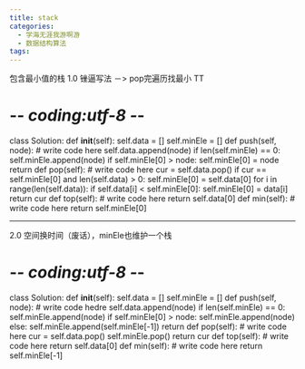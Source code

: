 ```yaml
---
title: stack
categories:
  - 学海无涯我游啊游
  - 数据结构算法
tags:
---
```

包含最小值的栈
1.0 锉逼写法 －> pop完遍历找最小 TT
# -*- coding:utf-8 -*-
class Solution:
    def __init__(self):
        self.data = []
        self.minEle = []
    def push(self, node):
        # write code here
        self.data.append(node)
        if len(self.minEle) == 0:
            self.minEle.append(node)
        if self.minEle[0] > node:
            self.minEle[0] = node
        return
    def pop(self):
        # write code here
        cur = self.data.pop()
        if cur == self.minEle[0] and len(self.data) > 0:
            self.minEle[0] = self.data[0]
            for i in range(len(self.data)):
                if self.data[i] < self.minEle[0]:
                    self.minEle[0] = data[i]
        return cur
    def top(self):
        # write code here
        return self.data[0]
    def min(self):
        # write code here
        return self.minEle[0]

----

2.0 空间换时间（废话），minEle也维护一个栈
# -*- coding:utf-8 -*-
class Solution:
    def __init__(self):
        self.data = []
        self.minEle = []
    def push(self, node):
        # write code hedre
        self.data.append(node)
        if len(self.minEle) == 0:
            self.minEle.append(node)
        if self.minEle[0] > node:
            self.minEle.append(node)
        else:
            self.minEle.append(self.minEle[-1])
        return
    def pop(self):
        # write code here
        cur = self.data.pop()
        self.minEle.pop()
        return cur
    def top(self):
        # write code here
        return self.data[0]
    def min(self):
        # write code here
        return self.minEle[-1]
